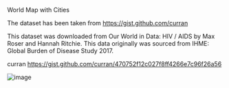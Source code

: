 World Map with Cities

The dataset has been taken from https://gist.github.com/curran

This dataset was downloaded from Our World in Data: HIV / AIDS by Max Roser and Hannah Ritchie. This data originally was sourced from IHME: Global Burden of Disease Study 2017.

curran https://gist.github.com/curran/470752f12c027f8ff4266e7c96f26a56

![image](https://user-images.githubusercontent.com/105532413/189364931-56c6e89a-c0e8-48cf-bd05-1f09775525ba.png)

